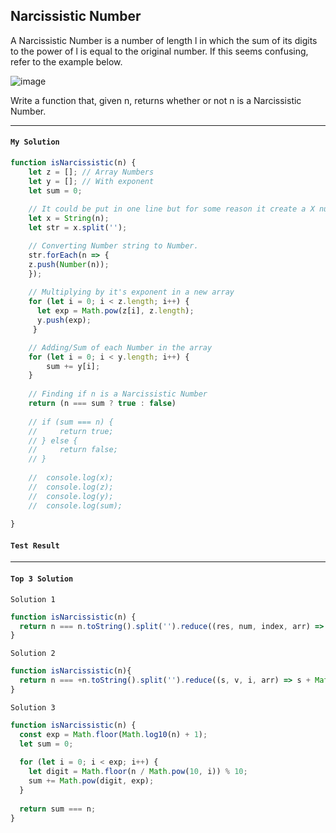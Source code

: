 ## Narcissistic Number

A Narcissistic Number is a number of length l in which the sum of its digits to the power of l is equal to the original number. If this seems confusing, refer to the example below.

![image](https://user-images.githubusercontent.com/99033220/170911402-76aae79d-ee27-4089-ab97-e9542e30618e.png)

Write a function that, given n, returns whether or not n is a Narcissistic Number.

---
#### `My Solution`
```JavaScript
function isNarcissistic(n) {
    let z = []; // Array Numbers
    let y = []; // With exponent
    let sum = 0;
    
    // It could be put in one line but for some reason it create a X number of arrays in relate to the X numbers of split.
    let x = String(n);
    let str = x.split('');

    // Converting Number string to Number.
    str.forEach(n => {
    z.push(Number(n));
    });
   
    // Multiplying by it's exponent in a new array
    for (let i = 0; i < z.length; i++) {
      let exp = Math.pow(z[i], z.length);
      y.push(exp);      
     }

    // Adding/Sum of each Number in the array
    for (let i = 0; i < y.length; i++) {
        sum += y[i];
    }
    
    // Finding if n is a Narcissistic Number
    return (n === sum ? true : false)
    
    // if (sum === n) {
    //     return true;
    // } else {
    //     return false;
    // }
    
    //  console.log(x);
    //  console.log(z);
    //  console.log(y);
    //  console.log(sum);
    
}
```
#### `Test Result`


---
#### `Top 3 Solution`
`Solution 1`
```JavaScript
function isNarcissistic(n) {
  return n === n.toString().split('').reduce((res, num, index, arr) => res += Math.pow(num, arr.length), 0)
}
```
`Solution 2`
```JavaScript
function isNarcissistic(n){
  return n === +n.toString().split('').reduce((s, v, i, arr) => s + Math.pow(v, arr.length),0)
}
```
`Solution 3`
```JavaScript
function isNarcissistic(n) {
  const exp = Math.floor(Math.log10(n) + 1);
  let sum = 0;
  
  for (let i = 0; i < exp; i++) {
    let digit = Math.floor(n / Math.pow(10, i)) % 10;
    sum += Math.pow(digit, exp);
  }
  
  return sum === n;
}
```
